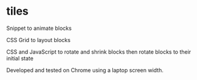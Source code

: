 # tiles
Snippet to animate blocks

CSS Grid to layout blocks

CSS and JavaScript to rotate and shrink blocks then rotate blocks
to their initial state

Developed and tested on Chrome using a laptop screen width.

